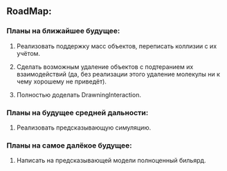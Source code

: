 ## RoadMap:

### Планы на ближайшее будущее:

1) Реализовать поддержку масс объектов, переписать коллизии с их учётом.

2) Сделать возможным удаление объектов с подтеранием их взаимодействий (да, без реализации этого удаление молекулы ни к чему хорошему не приведёт).

3) Полностью доделать DrawningInteraction.

### Планы на будущее средней дальности:

1) Реализовать предсказывающую симуляцию.

### Планы на самое далёкое будущее:

1) Написать на предсказывающей модели полноценный бильярд.